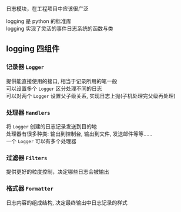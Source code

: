 日志模块，在工程项目中应该很广泛  

logging 是 python 的标准库  
logging 实现了灵活的事件日志系统的函数与类  

## logging 四组件  

###  记录器 `Logger`  
  提供能直接使用的接口, 相当于记录所用的笔一般  
  可以设置多个 `Logger` 区分处理不同的日志  
  可以对两个 `Logger` 设置父子级关系, 实现日志上抛(子机处理完父级再处理)  

### 处理器 `Handlers`  
  将 `Logger` 创建的日志记录发送到目的地  
  处理器有很多种类: 输出到控制台, 输出到文件, 发送邮件等等......  
  一个 `Logger` 可以有多个处理器  

### 过滤器 `Filters`  
  提供更好的粒度控制，决定哪些日志会被输出  

### 格式器 `Formatter`  
  日志内容的组成结构, 决定最终输出中日志记录的样式  
